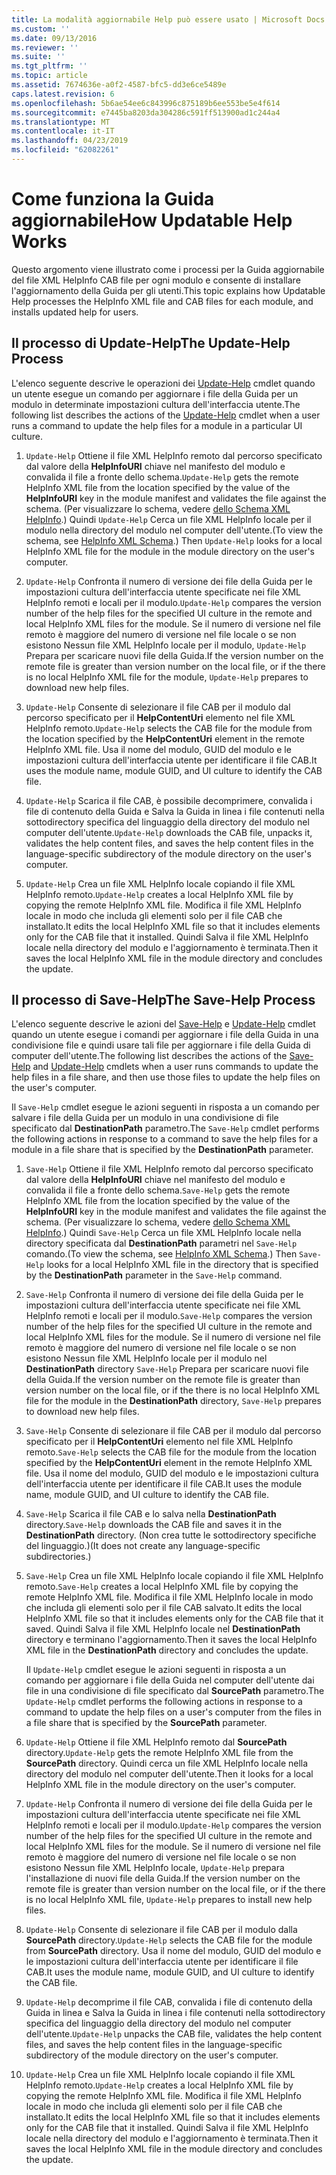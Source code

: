 ```yaml
---
title: La modalità aggiornabile Help può essere usato | Microsoft Docs
ms.custom: ''
ms.date: 09/13/2016
ms.reviewer: ''
ms.suite: ''
ms.tgt_pltfrm: ''
ms.topic: article
ms.assetid: 7674636e-a0f2-4587-bfc5-dd3e6ce5489e
caps.latest.revision: 6
ms.openlocfilehash: 5b6ae54ee6c843996c875189b6ee553be5e4f614
ms.sourcegitcommit: e7445ba8203da304286c591ff513900ad1c244a4
ms.translationtype: MT
ms.contentlocale: it-IT
ms.lasthandoff: 04/23/2019
ms.locfileid: "62082261"
---
```

# <a name="how-updatable-help-works"></a><span data-ttu-id="2d1b1-102">Come funziona la Guida aggiornabile</span><span class="sxs-lookup"><span data-stu-id="2d1b1-102">How Updatable Help Works</span></span>

<span data-ttu-id="2d1b1-103">Questo argomento viene illustrato come i processi per la Guida aggiornabile del file XML HelpInfo CAB file per ogni modulo e consente di installare l'aggiornamento della Guida per gli utenti.</span><span class="sxs-lookup"><span data-stu-id="2d1b1-103">This topic explains how Updatable Help processes the HelpInfo XML file and CAB files for each module, and installs updated help for users.</span></span>

## <a name="the-update-help-process"></a><span data-ttu-id="2d1b1-104">Il processo di Update-Help</span><span class="sxs-lookup"><span data-stu-id="2d1b1-104">The Update-Help Process</span></span>

<span data-ttu-id="2d1b1-105">L'elenco seguente descrive le operazioni dei [Update-Help](/powershell/module/Microsoft.PowerShell.Core/Update-Help) cmdlet quando un utente esegue un comando per aggiornare i file della Guida per un modulo in determinate impostazioni cultura dell'interfaccia utente.</span><span class="sxs-lookup"><span data-stu-id="2d1b1-105">The following list describes the actions of the [Update-Help](/powershell/module/Microsoft.PowerShell.Core/Update-Help) cmdlet when a user runs a command to update the help files for a module in a particular UI culture.</span></span>

1. <span data-ttu-id="2d1b1-106">`Update-Help` Ottiene il file XML HelpInfo remoto dal percorso specificato dal valore della **HelpInfoURI** chiave nel manifesto del modulo e convalida il file a fronte dello schema.</span><span class="sxs-lookup"><span data-stu-id="2d1b1-106">`Update-Help` gets the remote HelpInfo XML file from the location specified by the value of the **HelpInfoURI** key in the module manifest and validates the file against the schema.</span></span> <span data-ttu-id="2d1b1-107">(Per visualizzare lo schema, vedere [dello Schema XML HelpInfo](./helpinfo-xml-schema.md).) Quindi `Update-Help` Cerca un file XML HelpInfo locale per il modulo nella directory del modulo nel computer dell'utente.</span><span class="sxs-lookup"><span data-stu-id="2d1b1-107">(To view the schema, see [HelpInfo XML Schema](./helpinfo-xml-schema.md).) Then `Update-Help` looks for a local HelpInfo XML file for the module in the module directory on the user's computer.</span></span>

2. <span data-ttu-id="2d1b1-108">`Update-Help` Confronta il numero di versione dei file della Guida per le impostazioni cultura dell'interfaccia utente specificate nei file XML HelpInfo remoti e locali per il modulo.</span><span class="sxs-lookup"><span data-stu-id="2d1b1-108">`Update-Help` compares the version number of the help files for the specified UI culture in the remote and local HelpInfo XML files for the module.</span></span> <span data-ttu-id="2d1b1-109">Se il numero di versione nel file remoto è maggiore del numero di versione nel file locale o se non esistono Nessun file XML HelpInfo locale per il modulo, `Update-Help` Prepara per scaricare nuovi file della Guida.</span><span class="sxs-lookup"><span data-stu-id="2d1b1-109">If the version number on the remote file is greater than version number on the local file, or if the there is no local HelpInfo XML file for the module, `Update-Help` prepares to download new help files.</span></span>

3. <span data-ttu-id="2d1b1-110">`Update-Help` Consente di selezionare il file CAB per il modulo dal percorso specificato per il **HelpContentUri** elemento nel file XML HelpInfo remoto.</span><span class="sxs-lookup"><span data-stu-id="2d1b1-110">`Update-Help` selects the CAB file for the module from the location specified by the **HelpContentUri** element in the remote HelpInfo XML file.</span></span> <span data-ttu-id="2d1b1-111">Usa il nome del modulo, GUID del modulo e le impostazioni cultura dell'interfaccia utente per identificare il file CAB.</span><span class="sxs-lookup"><span data-stu-id="2d1b1-111">It uses the module name, module GUID, and UI culture to identify the CAB file.</span></span>

4. <span data-ttu-id="2d1b1-112">`Update-Help` Scarica il file CAB, è possibile decomprimere, convalida i file di contenuto della Guida e Salva la Guida in linea i file contenuti nella sottodirectory specifica del linguaggio della directory del modulo nel computer dell'utente.</span><span class="sxs-lookup"><span data-stu-id="2d1b1-112">`Update-Help` downloads the CAB file, unpacks it, validates the help content files, and saves the help content files in the language-specific subdirectory of the module directory on the user's computer.</span></span>

5. <span data-ttu-id="2d1b1-113">`Update-Help` Crea un file XML HelpInfo locale copiando il file XML HelpInfo remoto.</span><span class="sxs-lookup"><span data-stu-id="2d1b1-113">`Update-Help` creates a local HelpInfo XML file by copying the remote HelpInfo XML file.</span></span> <span data-ttu-id="2d1b1-114">Modifica il file XML HelpInfo locale in modo che includa gli elementi solo per il file CAB che installato.</span><span class="sxs-lookup"><span data-stu-id="2d1b1-114">It edits the local HelpInfo XML file so that it includes elements only for the CAB file that it installed.</span></span> <span data-ttu-id="2d1b1-115">Quindi Salva il file XML HelpInfo locale nella directory del modulo e l'aggiornamento è terminata.</span><span class="sxs-lookup"><span data-stu-id="2d1b1-115">Then it saves the local HelpInfo XML file in the module directory and concludes the update.</span></span>

## <a name="the-save-help-process"></a><span data-ttu-id="2d1b1-116">Il processo di Save-Help</span><span class="sxs-lookup"><span data-stu-id="2d1b1-116">The Save-Help Process</span></span>

<span data-ttu-id="2d1b1-117">L'elenco seguente descrive le azioni del [Save-Help](/powershell/module/Microsoft.PowerShell.Core/Save-Help) e [Update-Help](/powershell/module/Microsoft.PowerShell.Core/Update-Help) cmdlet quando un utente esegue i comandi per aggiornare i file della Guida in una condivisione file e quindi usare tali file per aggiornare i file della Guida di computer dell'utente.</span><span class="sxs-lookup"><span data-stu-id="2d1b1-117">The following list describes the actions of the [Save-Help](/powershell/module/Microsoft.PowerShell.Core/Save-Help) and [Update-Help](/powershell/module/Microsoft.PowerShell.Core/Update-Help) cmdlets when a user runs commands to update the help files in a file share, and then use those files to update the help files on the user's computer.</span></span>

<span data-ttu-id="2d1b1-118">Il `Save-Help` cmdlet esegue le azioni seguenti in risposta a un comando per salvare i file della Guida per un modulo in una condivisione di file specificato dal **DestinationPath** parametro.</span><span class="sxs-lookup"><span data-stu-id="2d1b1-118">The `Save-Help` cmdlet performs the following actions in response to a command to save the help files for a module in a file share that is specified by the **DestinationPath** parameter.</span></span>

1. <span data-ttu-id="2d1b1-119">`Save-Help` Ottiene il file XML HelpInfo remoto dal percorso specificato dal valore della **HelpInfoURI** chiave nel manifesto del modulo e convalida il file a fronte dello schema.</span><span class="sxs-lookup"><span data-stu-id="2d1b1-119">`Save-Help` gets  the remote HelpInfo XML file from the location specified by the value of the **HelpInfoURI** key in the module manifest and validates the file against the schema.</span></span> <span data-ttu-id="2d1b1-120">(Per visualizzare lo schema, vedere [dello Schema XML HelpInfo](./helpinfo-xml-schema.md).) Quindi `Save-Help` Cerca un file XML HelpInfo locale nella directory specificata dal **DestinationPath** parametri nel `Save-Help` comando.</span><span class="sxs-lookup"><span data-stu-id="2d1b1-120">(To view the schema, see [HelpInfo XML Schema](./helpinfo-xml-schema.md).) Then `Save-Help` looks for a local HelpInfo XML file in the directory that is specified by the **DestinationPath** parameter in the `Save-Help` command.</span></span>

2. <span data-ttu-id="2d1b1-121">`Save-Help` Confronta il numero di versione dei file della Guida per le impostazioni cultura dell'interfaccia utente specificate nei file XML HelpInfo remoti e locali per il modulo.</span><span class="sxs-lookup"><span data-stu-id="2d1b1-121">`Save-Help` compares the version number of the help files for the specified UI culture in the remote and local HelpInfo XML files for the module.</span></span> <span data-ttu-id="2d1b1-122">Se il numero di versione nel file remoto è maggiore del numero di versione nel file locale o se non esistono Nessun file XML HelpInfo locale per il modulo nel **DestinationPath** directory `Save-Help` Prepara per scaricare nuovi file della Guida.</span><span class="sxs-lookup"><span data-stu-id="2d1b1-122">If the version number on the remote file is greater than version number on the local file, or if the there is no local HelpInfo XML file for the module in the **DestinationPath** directory, `Save-Help` prepares to download new help files.</span></span>

3. <span data-ttu-id="2d1b1-123">`Save-Help` Consente di selezionare il file CAB per il modulo dal percorso specificato per il **HelpContentUri** elemento nel file XML HelpInfo remoto.</span><span class="sxs-lookup"><span data-stu-id="2d1b1-123">`Save-Help` selects the CAB file for the module from the location specified by the **HelpContentUri** element in the remote HelpInfo XML file.</span></span> <span data-ttu-id="2d1b1-124">Usa il nome del modulo, GUID del modulo e le impostazioni cultura dell'interfaccia utente per identificare il file CAB.</span><span class="sxs-lookup"><span data-stu-id="2d1b1-124">It uses the module name, module GUID, and UI culture to identify the CAB file.</span></span>

4. <span data-ttu-id="2d1b1-125">`Save-Help` Scarica il file CAB e lo salva nella **DestinationPath** directory.</span><span class="sxs-lookup"><span data-stu-id="2d1b1-125">`Save-Help` downloads the CAB file and saves it in the **DestinationPath** directory.</span></span> <span data-ttu-id="2d1b1-126">(Non crea tutte le sottodirectory specifiche del linguaggio.)</span><span class="sxs-lookup"><span data-stu-id="2d1b1-126">(It does not create any language-specific subdirectories.)</span></span>

5. <span data-ttu-id="2d1b1-127">`Save-Help` Crea un file XML HelpInfo locale copiando il file XML HelpInfo remoto.</span><span class="sxs-lookup"><span data-stu-id="2d1b1-127">`Save-Help` creates a local HelpInfo XML file by copying the remote HelpInfo XML file.</span></span> <span data-ttu-id="2d1b1-128">Modifica il file XML HelpInfo locale in modo che includa gli elementi solo per il file CAB salvato.</span><span class="sxs-lookup"><span data-stu-id="2d1b1-128">It edits the local HelpInfo XML file so that it includes elements only for the CAB file that it saved.</span></span> <span data-ttu-id="2d1b1-129">Quindi Salva il file XML HelpInfo locale nel **DestinationPath** directory e terminano l'aggiornamento.</span><span class="sxs-lookup"><span data-stu-id="2d1b1-129">Then it saves the local HelpInfo XML file in the  **DestinationPath** directory and concludes the update.</span></span>

   <span data-ttu-id="2d1b1-130">Il `Update-Help` cmdlet esegue le azioni seguenti in risposta a un comando per aggiornare i file della Guida nel computer dell'utente dai file in una condivisione di file specificato dal **SourcePath** parametro.</span><span class="sxs-lookup"><span data-stu-id="2d1b1-130">The `Update-Help` cmdlet performs the following actions in response to a command to update the help files on a user's computer from the files in a file share that is specified by the **SourcePath** parameter.</span></span>

1. <span data-ttu-id="2d1b1-131">`Update-Help` Ottiene il file XML HelpInfo remoto dal **SourcePath** directory.</span><span class="sxs-lookup"><span data-stu-id="2d1b1-131">`Update-Help` gets the remote HelpInfo XML file from the **SourcePath** directory.</span></span> <span data-ttu-id="2d1b1-132">Quindi cerca un file XML HelpInfo locale nella directory del modulo nel computer dell'utente.</span><span class="sxs-lookup"><span data-stu-id="2d1b1-132">Then it looks for a local HelpInfo XML file in the module directory on the user's computer.</span></span>

2. <span data-ttu-id="2d1b1-133">`Update-Help` Confronta il numero di versione dei file della Guida per le impostazioni cultura dell'interfaccia utente specificate nei file XML HelpInfo remoti e locali per il modulo.</span><span class="sxs-lookup"><span data-stu-id="2d1b1-133">`Update-Help` compares the version number of the help files for the specified UI culture in the remote and local HelpInfo XML files for the module.</span></span> <span data-ttu-id="2d1b1-134">Se il numero di versione nel file remoto è maggiore del numero di versione nel file locale o se non esistono Nessun file XML HelpInfo locale, `Update-Help` prepara l'installazione di nuovi file della Guida.</span><span class="sxs-lookup"><span data-stu-id="2d1b1-134">If the version number on the remote file is greater than version number on the local file, or if the there is no local HelpInfo XML file, `Update-Help` prepares to install new help files.</span></span>

3. <span data-ttu-id="2d1b1-135">`Update-Help` Consente di selezionare il file CAB per il modulo dalla **SourcePath** directory.</span><span class="sxs-lookup"><span data-stu-id="2d1b1-135">`Update-Help` selects the CAB file for the module from **SourcePath** directory.</span></span> <span data-ttu-id="2d1b1-136">Usa il nome del modulo, GUID del modulo e le impostazioni cultura dell'interfaccia utente per identificare il file CAB.</span><span class="sxs-lookup"><span data-stu-id="2d1b1-136">It uses the module name, module GUID, and UI culture to identify the CAB file.</span></span>

4. <span data-ttu-id="2d1b1-137">`Update-Help` decomprime il file CAB, convalida i file di contenuto della Guida in linea e Salva la Guida in linea i file contenuti nella sottodirectory specifica del linguaggio della directory del modulo nel computer dell'utente.</span><span class="sxs-lookup"><span data-stu-id="2d1b1-137">`Update-Help` unpacks the CAB file, validates the help content files, and saves the help content files in the language-specific subdirectory of the module directory on the user's computer.</span></span>

5. <span data-ttu-id="2d1b1-138">`Update-Help` Crea un file XML HelpInfo locale copiando il file XML HelpInfo remoto.</span><span class="sxs-lookup"><span data-stu-id="2d1b1-138">`Update-Help` creates a local HelpInfo XML file by copying the remote HelpInfo XML file.</span></span> <span data-ttu-id="2d1b1-139">Modifica il file XML HelpInfo locale in modo che includa gli elementi solo per il file CAB che installato.</span><span class="sxs-lookup"><span data-stu-id="2d1b1-139">It edits the local HelpInfo XML file so that it includes elements only for the CAB file that it installed.</span></span> <span data-ttu-id="2d1b1-140">Quindi Salva il file XML HelpInfo locale nella directory del modulo e l'aggiornamento è terminata.</span><span class="sxs-lookup"><span data-stu-id="2d1b1-140">Then it saves the local HelpInfo XML file in the module directory and concludes the update.</span></span>